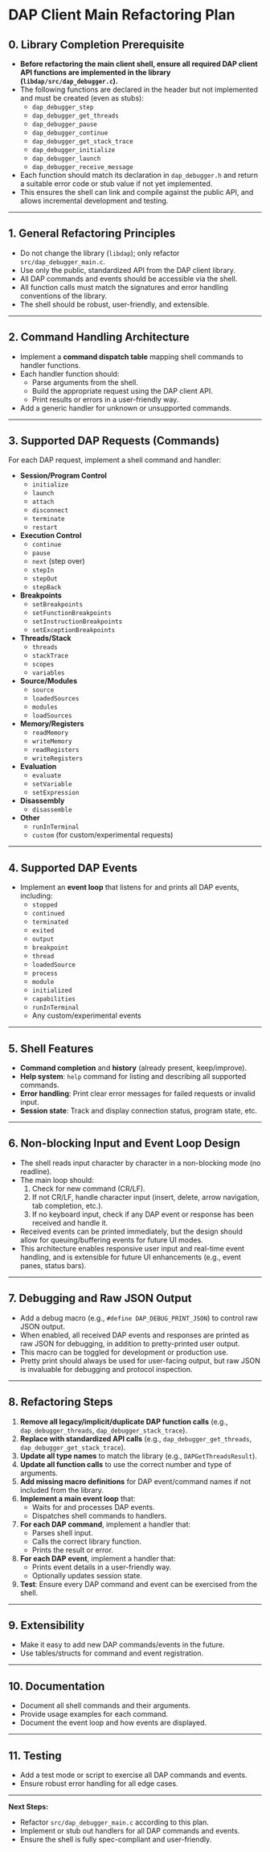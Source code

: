 # DAP Client Main Refactoring Plan

## 0. Library Completion Prerequisite
- **Before refactoring the main client shell, ensure all required DAP client API functions are implemented in the library (`libdap/src/dap_debugger.c`).**
- The following functions are declared in the header but not implemented and must be created (even as stubs):
  - `dap_debugger_step`
  - `dap_debugger_get_threads`
  - `dap_debugger_pause`
  - `dap_debugger_continue`
  - `dap_debugger_get_stack_trace`
  - `dap_debugger_initialize`
  - `dap_debugger_launch`
  - `dap_debugger_receive_message`
- Each function should match its declaration in `dap_debugger.h` and return a suitable error code or stub value if not yet implemented.
- This ensures the shell can link and compile against the public API, and allows incremental development and testing.

---

## 1. General Refactoring Principles
- Do not change the library (`libdap`); only refactor `src/dap_debugger_main.c`.
- Use only the public, standardized API from the DAP client library.
- All DAP commands and events should be accessible via the shell.
- All function calls must match the signatures and error handling conventions of the library.
- The shell should be robust, user-friendly, and extensible.

---

## 2. Command Handling Architecture
- Implement a **command dispatch table** mapping shell commands to handler functions.
- Each handler function should:
  - Parse arguments from the shell.
  - Build the appropriate request using the DAP client API.
  - Print results or errors in a user-friendly way.
- Add a generic handler for unknown or unsupported commands.

---

## 3. Supported DAP Requests (Commands)
For each DAP request, implement a shell command and handler:
- **Session/Program Control**
  - `initialize`
  - `launch`
  - `attach`
  - `disconnect`
  - `terminate`
  - `restart`
- **Execution Control**
  - `continue`
  - `pause`
  - `next` (step over)
  - `stepIn`
  - `stepOut`
  - `stepBack`
- **Breakpoints**
  - `setBreakpoints`
  - `setFunctionBreakpoints`
  - `setInstructionBreakpoints`
  - `setExceptionBreakpoints`
- **Threads/Stack**
  - `threads`
  - `stackTrace`
  - `scopes`
  - `variables`
- **Source/Modules**
  - `source`
  - `loadedSources`
  - `modules`
  - `loadSources`
- **Memory/Registers**
  - `readMemory`
  - `writeMemory`
  - `readRegisters`
  - `writeRegisters`
- **Evaluation**
  - `evaluate`
  - `setVariable`
  - `setExpression`
- **Disassembly**
  - `disassemble`
- **Other**
  - `runInTerminal`
  - `custom` (for custom/experimental requests)

---

## 4. Supported DAP Events
- Implement an **event loop** that listens for and prints all DAP events, including:
  - `stopped`
  - `continued`
  - `terminated`
  - `exited`
  - `output`
  - `breakpoint`
  - `thread`
  - `loadedSource`
  - `process`
  - `module`
  - `initialized`
  - `capabilities`
  - `runInTerminal`
  - Any custom/experimental events

---

## 5. Shell Features
- **Command completion** and **history** (already present, keep/improve).
- **Help system**: `help` command for listing and describing all supported commands.
- **Error handling**: Print clear error messages for failed requests or invalid input.
- **Session state**: Track and display connection status, program state, etc.

---

## 6. Non-blocking Input and Event Loop Design
- The shell reads input character by character in a non-blocking mode (no readline).
- The main loop should:
  1. Check for new command (CR/LF).
  2. If not CR/LF, handle character input (insert, delete, arrow navigation, tab completion, etc.).
  3. If no keyboard input, check if any DAP event or response has been received and handle it.
- Received events can be printed immediately, but the design should allow for queuing/buffering events for future UI modes.
- This architecture enables responsive user input and real-time event handling, and is extensible for future UI enhancements (e.g., event panes, status bars).

---

## 7. Debugging and Raw JSON Output
- Add a debug macro (e.g., `#define DAP_DEBUG_PRINT_JSON`) to control raw JSON output.
- When enabled, all received DAP events and responses are printed as raw JSON for debugging, in addition to pretty-printed user output.
- This macro can be toggled for development or production use.
- Pretty print should always be used for user-facing output, but raw JSON is invaluable for debugging and protocol inspection.

---

## 8. Refactoring Steps
1. **Remove all legacy/implicit/duplicate DAP function calls** (e.g., `dap_debugger_threads`, `dap_debugger_stack_trace`).
2. **Replace with standardized API calls** (e.g., `dap_debugger_get_threads`, `dap_debugger_get_stack_trace`).
3. **Update all type names** to match the library (e.g., `DAPGetThreadsResult`).
4. **Update all function calls** to use the correct number and type of arguments.
5. **Add missing macro definitions** for DAP event/command names if not included from the library.
6. **Implement a main event loop** that:
   - Waits for and processes DAP events.
   - Dispatches shell commands to handlers.
7. **For each DAP command**, implement a handler that:
   - Parses shell input.
   - Calls the correct library function.
   - Prints the result or error.
8. **For each DAP event**, implement a handler that:
   - Prints event details in a user-friendly way.
   - Optionally updates session state.
9. **Test**: Ensure every DAP command and event can be exercised from the shell.

---

## 9. Extensibility
- Make it easy to add new DAP commands/events in the future.
- Use tables/structs for command and event registration.

---

## 10. Documentation
- Document all shell commands and their arguments.
- Provide usage examples for each command.
- Document the event loop and how events are displayed.

---

## 11. Testing
- Add a test mode or script to exercise all DAP commands and events.
- Ensure robust error handling for all edge cases.

---

**Next Steps:**
- Refactor `src/dap_debugger_main.c` according to this plan.
- Implement or stub out handlers for all DAP commands and events.
- Ensure the shell is fully spec-compliant and user-friendly.
